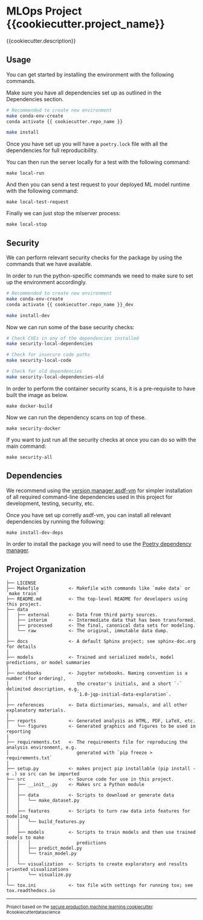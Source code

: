 MLOps Project {{cookiecutter.project_name}}
==============================

{{cookiecutter.description}}

## Usage

You can get started by installing the environment with the following commands.

Make sure you have all dependencies set up as outlined in the Dependencies section.

```bash
# Recommended to create new environment
make conda-env-create
conda activate {{ cookiecutter.repo_name }}

make install
```

Once you have set up you will have a `poetry.lock` file with all the dependencies for full reproducibility.

You can then run the server locally for a test with the following command:

```
make local-run
```

And then you can send a test request to your deployed ML model runtime with the following command:

```
make local-test-request
```

Finally we can just stop the mlserver process:

```
make local-stop
```

## Security

We can perform relevant security checks for the package by using the commands that we have available.

In order to run the python-specific commands we need to make sure to set up the environment accordingly.

```bash
# Recommended to create new environment
make conda-env-create
conda activate {{ cookiecutter.repo_name }}_dev

make install-dev
```

Now we can run some of the base security checks:

```bash
# Check CVEs in any of the dependencies installed
make security-local-dependencies 

# Check for insecure code paths
make security-local-code

# Check for old dependencies
make security-local-dependencies-old 
```

In order to perform the container security scans, it is a pre-requisite to have built the image as below.

```
make docker-build
```

Now we can run the dependency scans on top of these.

```
make security-docker
```

If you want to just run all the security checks at once you can do so with the main command:

```
make security-all
```

## Dependencies

We recommend using the [version manager asdf-vm](https://github.com/asdf-vm/asdf) for simpler installation of all required command-line dependencies used in this project for development, testing, security, etc.

Once you have set up corretly asdf-vm, you can install all relevant dependencies by running the following:

```
make install-dev-deps
```

In order to install the package you will need to use the [Poetry dependency manager](https://github.com/python-poetry/poetry).



## Project Organization

    ├── LICENSE
    ├── Makefile           <- Makefile with commands like `make data` or `make train`
    ├── README.md          <- The top-level README for developers using this project.
    ├── data
    │   ├── external       <- Data from third party sources.
    │   ├── interim        <- Intermediate data that has been transformed.
    │   ├── processed      <- The final, canonical data sets for modeling.
    │   └── raw            <- The original, immutable data dump.
    │
    ├── docs               <- A default Sphinx project; see sphinx-doc.org for details
    │
    ├── models             <- Trained and serialized models, model predictions, or model summaries
    │
    ├── notebooks          <- Jupyter notebooks. Naming convention is a number (for ordering),
    │                         the creator's initials, and a short `-` delimited description, e.g.
    │                         `1.0-jqp-initial-data-exploration`.
    │
    ├── references         <- Data dictionaries, manuals, and all other explanatory materials.
    │
    ├── reports            <- Generated analysis as HTML, PDF, LaTeX, etc.
    │   └── figures        <- Generated graphics and figures to be used in reporting
    │
    ├── requirements.txt   <- The requirements file for reproducing the analysis environment, e.g.
    │                         generated with `pip freeze > requirements.txt`
    │
    ├── setup.py           <- makes project pip installable (pip install -e .) so src can be imported
    ├── src                <- Source code for use in this project.
    │   ├── __init__.py    <- Makes src a Python module
    │   │
    │   ├── data           <- Scripts to download or generate data
    │   │   └── make_dataset.py
    │   │
    │   ├── features       <- Scripts to turn raw data into features for modeling
    │   │   └── build_features.py
    │   │
    │   ├── models         <- Scripts to train models and then use trained models to make
    │   │   │                 predictions
    │   │   ├── predict_model.py
    │   │   └── train_model.py
    │   │
    │   └── visualization  <- Scripts to create exploratory and results oriented visualizations
    │       └── visualize.py
    │
    └── tox.ini            <- tox file with settings for running tox; see tox.readthedocs.io


--------

<p><small>Project based on the <a target="_blank" href="https://github.com/EthicalML/sml-security">secure production machine learning cookiecutter</a>. #cookiecutterdatascience</small></p>
